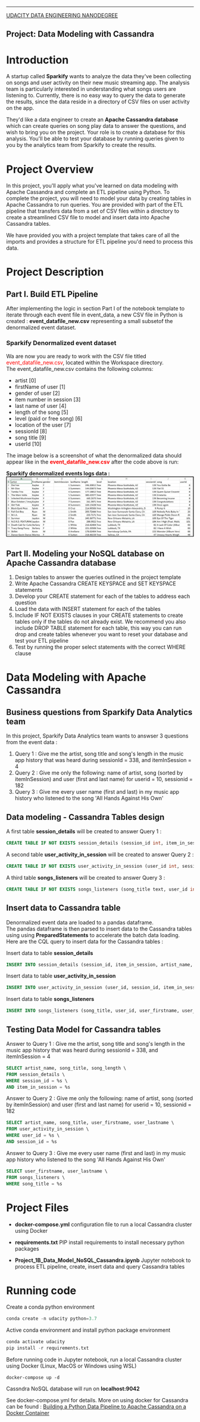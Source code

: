 
---
[UDACITY DATA ENGINEERING NANODEGREE](https://classroom.udacity.com/nanodegrees)

Project: Data Modeling with Cassandra
---

# **Introduction**

A startup called **Sparkify** wants to analyze the data they've been collecting on songs and user activity on their new music streaming app. The analysis team is particularly interested in understanding what songs users are listening to. Currently, there is no easy way to query the data to generate the results, since the data reside in a directory of CSV files on user activity on the app.

They'd like a data engineer to create an **Apache Cassandra database** which can create queries on song play data to answer the questions, and wish to bring you on the project. Your role is to create a database for this analysis. You'll be able to test your database by running queries given to you by the analytics team from Sparkify to create the results.

# **Project Overview**
In this project, you'll apply what you've learned on data modeling with Apache Cassandra and complete an ETL pipeline using Python. To complete the project, you will need to model your data by creating tables in Apache Cassandra to run queries. You are provided with part of the ETL pipeline that transfers data from a set of CSV files within a directory to create a streamlined CSV file to model and insert data into Apache Cassandra tables.

We have provided you with a project template that takes care of all the imports and provides a structure for ETL pipeline you'd need to process this data.

# **Project Description**

## Part I. Build ETL Pipeline

After implementing the logic in section Part I of the notebook template to iterate through each event file in event_data, a new CSV file in Python is created : **event_datafile_new.csv** representing a small subsetof the denormalized event dataset.

### **Sparkify Denormalized event dataset** 
Wa are now you are ready to work with the CSV file titled <font color=red>event_datafile_new.csv</font>, located within the Workspace directory.  
The event_datafile_new.csv contains the following columns: 
- artist [0]
- firstName of user [1]
- gender of user [2]
- item number in session [3]
- last name of user [4]
- length of the song [5]
- level (paid or free song) [6]
- location of the user [7]
- sessionId [8]
- song title [9]
- userId [10]

The image below is a screenshot of what the denormalized data should appear like in the <font color=red>**event_datafile_new.csv**</font> after the code above is run:  

**Sparkify denormalized events logs data :**
![alt text](./images/image_event_datafile_new.jpg "Sparkify denormalized events logs data")

## Part II. Modeling your NoSQL database on Apache Cassandra database  
1. Design tables to answer the queries outlined in the project template
2. Write Apache Cassandra CREATE KEYSPACE and SET KEYSPACE statements
3. Develop your CREATE statement for each of the tables to address each question
4. Load the data with INSERT statement for each of the tables
5. Include IF NOT EXISTS clauses in your CREATE statements to create tables only if the tables do not already exist. We recommend you also include DROP TABLE statement for each table, this way you can run drop and create tables whenever you want to reset your database and test your ETL pipeline
6. Test by running the proper select statements with the correct WHERE clause

# **Data Modeling with Apache Cassandra** 

## **Business questions from Sparkify Data Analytics team**
In this project, Sparkify Data Analytics team wants to answser 3 questions from the event data :

1. Query 1 : Give me the artist, song title and song's length in the music app history that was heard during  sessionId = 338, and itemInSession  = 4
2. Query 2 : Give me only the following: name of artist, song (sorted by itemInSession) and user (first and last name) for userid = 10, sessionid = 182
3. Query 3 : Give  me every user name (first and last) in my music app history who listened to the song 'All Hands Against His Own'

## **Data modeling - Cassandra Tables design**

A first table **session_details** will be created to answer Query 1 :
``` sql
CREATE TABLE IF NOT EXISTS session_details (session_id int, item_in_session int, artist_name text, song_title text, song_length float, PRIMARY KEY (session_id, item_in_session))
```

A second table **user_activity_in_session** will be created to answer Query 2 :
``` sql
CREATE TABLE IF NOT EXISTS user_activity_in_session (user_id int, session_id int, item_in_session int, artist_name text, song_title text, user_firstname text, user_lastname text, PRIMARY KEY ((user_id, session_id), item_in_session))
```

A third table **songs_listeners** will be created to answer Query 3 :
``` sql
CREATE TABLE IF NOT EXISTS songs_listeners (song_title text, user_id int , user_firstname text, user_lastname text, PRIMARY KEY (song_title, user_id))
```

## **Insert data to Cassandra table**
Denormalized event data are loaded to a pandas dataframe.  
The pandas dataframe is then parsed to insert data to the Cassandra tables using using **PreparedStatements** to accelerate the batch data loading.  
Here are the CQL query to insert data for the Cassandra tables :

Insert data to table **session_details**
``` sql
INSERT INTO session_details (session_id, item_in_session, artist_name, song_title, song_length) VALUES (?, ?, ?, ?, ?)
```

Insert data to table **user_activity_in_session**
``` sql
INSERT INTO user_activity_in_session (user_id, session_id, item_in_session, artist_name, song_title, user_firstname, user_lastname) VALUES (?, ?, ?, ?, ?, ?, ?)
```

Insert data to table **songs_listeners**
``` sql
INSERT INTO songs_listeners (song_title, user_id, user_firstname, user_lastname) VALUES ( ?, ?, ?, ?)
```

## **Testing Data Model for Cassandra tables**

Answer to Query 1 : Give me the artist, song title and song's length in the music app history that was heard during  sessionId = 338, and itemInSession  = 4
``` sql
SELECT artist_name, song_title, song_length \
FROM session_details \
WHERE session_id = %s \
AND item_in_session = %s
```

Answer to Query 2 : Give me only the following: name of artist, song (sorted by itemInSession) and user (first and last name) for userid = 10, sessionid = 182
``` sql
SELECT artist_name, song_title, user_firstname, user_lastname \
FROM user_activity_in_session \
WHERE user_id = %s \
AND session_id = %s
```

Answer to Query 3 : Give  me every user name (first and last) in my music app history who listened to the song 'All Hands Against His Own'
``` sql
SELECT user_firstname, user_lastname \
FROM songs_listeners \
WHERE song_title = %s
```

# **Project Files**

- **docker-compose.yml** configuration file to run a local Cassandra cluster using Docker

- **requirements.txt** PIP install requirements to install necessary python packages

- **Project_1B_Data_Model_NoSQL_Cassandra.ipynb** Jupyter notebook to process ETL pipeline, create, insert data and query Cassandra tables


# **Running code**

Create a conda python environment
```python
conda create -n udacity python=3.7
```
Active conda environment and install python package environment
```python
conda activate udacity
pip install -r requirements.txt
```
Before running code in Jupyter notebook, run a local Cassandra cluster using Docker (Linux, MacOS or Windows using WSL)
```docker
docker-compose up -d
```
Cassndra NoSQL database will run on **localhost:9042**  

See docker-compose.yml for details. More on using docker for Cassandra can be found : [Building a Python Data Pipeline to Apache Cassandra on a Docker Container](https://medium.com/swlh/building-a-python-data-pipeline-to-apache-cassandra-on-a-docker-container-fc757fbfafdd) 